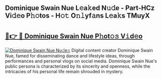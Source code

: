 ## Dominique Swain Nue L𝚎a𝚔ed N𝚞𝚍e - Part-HCz Vi𝚍𝚎o P𝚑𝚘tos - H𝚘𝚝 O𝚗𝚕yf𝚊ns L𝚎a𝚔s TMuyX

# <h2><a href="http://kfbvhr.oniu.top/?m=Dominique+Swain+Nue">🔗👉 🔴 Dominique Swain Nue P𝚑ot𝚘𝚜 V𝚒d𝚎o</a></h2>

[![Dominique Swain Nue Nu𝚍e𝚜](https://i.imgur.com/0qMVB7G.gif)](http://kfbvhr.oniu.top/?m=Dominique+Swain+Nue)
Digital content creator Dominique Swain Nue, famed for disseminating dance and lifestyle ideas, through performances and personal vlogs on social media. Dominique Swain Nue's public persona is characterized by its sincerity and openness, while the intricacies of his personal life remain shrouded in mystery.  
